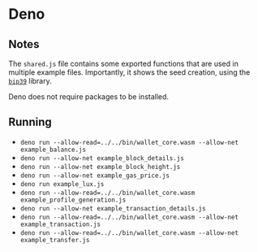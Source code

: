 # Deno

## Notes

The `shared.js` file contains some exported functions that are used in multiple example files. Importantly, it shows the seed creation, using the [`bip39`](https://www.npmjs.com/package/bip39) library.

Deno does not require packages to be installed.

## Running

- `deno run --allow-read=../../bin/wallet_core.wasm --allow-net example_balance.js`
- `deno run --allow-net example_block_details.js`
- `deno run --allow-net example_block_height.js`
- `deno run --allow-net example_gas_price.js`
- `deno run example_lux.js`
- `deno run --allow-read=../../bin/wallet_core.wasm example_profile_generation.js`
- `deno run --allow-net example_transaction_details.js`
- `deno run --allow-read=../../bin/wallet_core.wasm --allow-net example_transaction.js`
- `deno run --allow-read=../../bin/wallet_core.wasm --allow-net example_transfer.js`